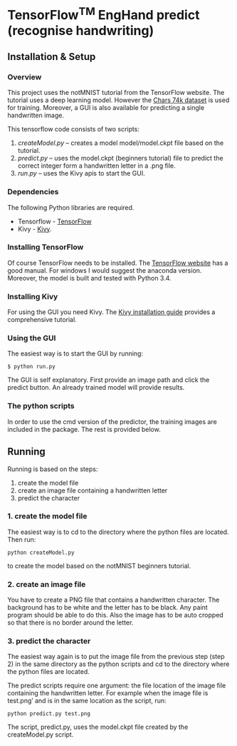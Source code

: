 # TensorFlow<sup>TM</sup> EngHand predict (recognise handwriting)


## Installation & Setup

### Overview
This project uses the notMNIST tutorial from the TensorFlow website. The tutorial uses a deep learning model. However the [Chars 74k dataset](http://www.ee.surrey.ac.uk/CVSSP/demos/chars74k/) is used for training. Moreover, a GUI is also available for predicting a single handwritten image.

This tensorflow code consists of two scripts: 

1. _createModel.py_ – creates a model model/model.ckpt file based on the  tutorial.
2. *predict.py* – uses the model.ckpt (beginners tutorial) file to predict the correct integer form a handwritten letter in a .png file.
3. *run.py* – uses the Kivy apis to start the GUI.


### Dependencies
The following Python libraries are required.

- Tensorflow - [TensorFlow](https://www.tensorflow.org/)
- Kivy - [Kivy](https://kivy.org/#home).

### Installing TensorFlow
Of course TensorFlow needs to be installed. The [TensorFlow website](https://www.tensorflow.org/versions/master/get_started/index.html) has a good manual. For windows I would suggest the anaconda version. Moreover, the model is built and tested with Python 3.4.

### Installing Kivy
For using the GUI you need Kivy. The [Kivy installation guide](https://kivy.org/#download) provides a comprehensive tutorial.


### Using the GUI
The easiest way is to start the GUI by running:
```
$ python run.py
```
The GUI is self explanatory. First provide an image path and click the predict button. An already trained model will provide results.

### The python scripts
In order to use the cmd version of the predictor, the training images are included in the package. The rest is provided below.

## Running
Running is based on the steps:

1. create the model file
2. create an image file containing a handwritten letter
3. predict the character 

### 1. create the model file
The easiest way is to cd to the directory where the python files are located. Then run:

```python createModel.py```


to create the model based on the notMNIST beginners tutorial.

### 2. create an image file
You have to create a PNG file that contains a handwritten character. The background has to be white and the letter has to be black. Any paint program should be able to do this. Also the image has to be auto cropped so that there is no border around the letter.

### 3. predict the character
The easiest way again is to put the image file from the previous step (step 2) in the same directory as the python scripts and cd to the directory where the python files are located. 

The predict scripts require one argument: the file location of the image file containing the handwritten letter. For example when the image file is test.png’ and is in the same location as the script, run:

```python predict.py test.png```

The script, predict.py, uses the model.ckpt file created by the createModel.py script.


